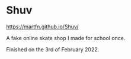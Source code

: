 # Shuv
https://martfn.github.io/Shuv/

A fake online skate shop I made for school once.

Finished on the 3rd of February 2022.
